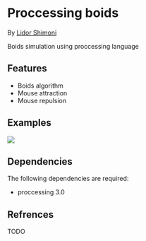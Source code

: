# Proccessing boids
By [Lidor Shimoni](https://github.com/lidorshimoni)

Boids simulation using proccessing language

## Features
* Boids algorithm
* Mouse attraction
* Mouse repulsion




## Examples
![](Else/example.gif)




## Dependencies
The following dependencies are required:
* proccessing 3.0

 ## Refrences 
 TODO
